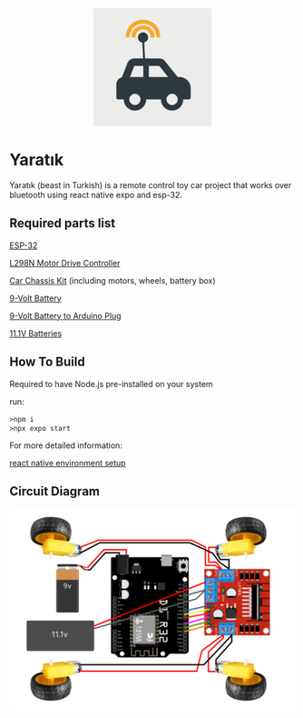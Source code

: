 <p align="center">
  <img alt="Canavar The color logo" src="./yaratik/assets/icon.png" width="208">
</p>

# Yaratık

Yaratık (beast in Turkish) is a remote control toy car project that works over bluetooth using react native expo and esp-32.

## Required parts list

[ESP-32](https://www.amazon.com/HiLetgo-ESP-32-Development-Bluetooth-Arduino/dp/B07WFZCBH8/ref=sr_1_5?crid=1N4B6UN7O349G&dib=eyJ2IjoiMSJ9.3RZZElmC9WE_ed2YJ_JUQHiPT-dAenzMYE5ZXZsBfzrfFhWrkE99tGcKcy7reiNbhFwdQOEknrfy-pELe07F5YiWn-28phuo4Up67IOVE6fJ8yi0_XiDjnROZZWfDn2WNp-aC9PKs25i_160s_MDAt5cZ0knGA4TvO31Wy3hicwE8Iy9ayRY6IiXYZ__hSbeXuBvLJnp8S9xplxGD0aNFJm3YgdniYuVIl94fffTF38.HWVkc82OSen_UOjlts5oXyypOWM0TGpHPBsn7pTRWGk&dib_tag=se&keywords=wemos+d1+r-32&qid=1727109166&sprefix=wemos+d+r-32%2Caps%2C235&sr=8-5)

[L298N Motor Drive Controller](https://www.amazon.com/Qunqi-Controller-Module-Stepper-Arduino/dp/B014KMHSW6/ref=sr_1_7?crid=179K8ERLOZ22Z&keywords=L298N&qid=1678993275&sprefix=l298n%2Caps%2C204&sr=8-7)

[Car Chassis Kit](https://www.amazon.com/YIKESHU-Smart-Chassis-Encoder-Battery/dp/B075LD4FPN/ref=sr_1_31_sspa?keywords=car+chassis&qid=1678993174&sprefix=car+chas%2Caps%2C203&sr=8-31-spons&psc=1&spLa=ZW5jcnlwdGVkUXVhbGlmaWVyPUEzUVJFNFdaMFhESkgmZW5jcnlwdGVkSWQ9QTA1MjQyMzNHSDQ0S0I2R1RUNVcmZW5jcnlwdGVkQWRJZD1BMDE0MzIwNENVTEFFNEQyNjFHNSZ3aWRnZXROYW1lPXNwX210ZiZhY3Rpb249Y2xpY2tSZWRpcmVjdCZkb05vdExvZ0NsaWNrPXRydWU=) (including motors, wheels, battery box)

[9-Volt Battery](https://www.amazon.com/Eveready-Heavy-1222BP-9-Volt-Battery/dp/B00004YK3J/ref=sr_1_29?keywords=9v+batteries&qid=1678993634&sprefix=9v+bat%2Caps%2C213&sr=8-29)

[9-Volt Battery to Arduino Plug](https://www.amazon.com/5pack-Battery-2-1mm-Arduino-Corpco/dp/B01AXIEDX8/ref=sr_1_3?keywords=9v+to+arduino&qid=1678993719&sprefix=9v+to+ar%2Caps%2C201&sr=8-3)

[11.1V Batteries](https://www.amazon.com/Spektrum-11-1V-850mAh-Smart-Battery/dp/B08V8TJPR5/ref=sr_1_1?crid=391E6FHN71596&dib=eyJ2IjoiMSJ9.CJmD_nFdmTdFZZJqj77Pm-tx4ILEKUarq3Yql5NGmqu2ThzBHQ88SZCChgAjvspTcNX0_hqukM5b6XVy40zaf443ZYphnbTtzxfak0D9QnN0M8A0XUGH4Xq9wjWZb8buri6EoTptIO-3RB4nM9H-Hj0eYt1gi1hw1O9NnpS_snqPquL5NApkGjMddwp5dyRh6sqof8x2eRkU7l4d10BONHW4sBROqFwvbbssXTMDDj1lXsaEKivn4aXQQf-bW6lDsO4nemPJW86rEwEZn1JYeA4r-MbQng1w_4I-0p8Zpd8.hC3MriRG6omqVVWJCjLpY2OF2Q6uJv9-JGR27U54CDY&dib_tag=se&keywords=11.1v+battery&qid=1727109380&sprefix=11.1v%2Caps%2C198&sr=8-1)

## How To Build

Required to have Node.js pre-installed on your system

run:

```
>npm i
>npx expo start
```

For more detailed information:

[react native environment setup](https://reactnative.dev/docs/environment-setup)

## Circuit Diagram

![Circuit Diagram](/yaratik/assets/diagram.png)
